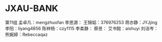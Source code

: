 # JXAU-BANK

第11组
孟卓凡：mengzhuofan
李思源：
王锦韬：376976253
蒋亦静：JYJjing
李阳：liyang4856
陈梓杨：czy1115
李柔静：
蔡昱：
艾书懿：aishuyi
刘洁岑：
熊婉婷：Rebeccaqaz
